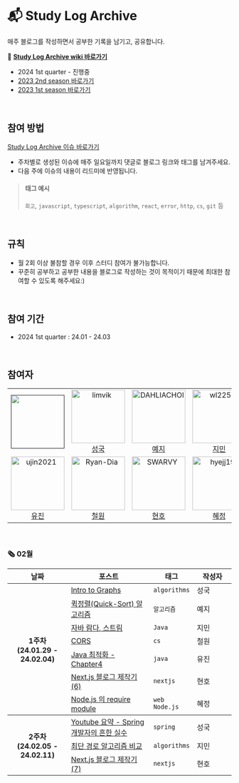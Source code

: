 # 📬 Study Log Archive

매주 블로그를 작성하면서 공부한 기록을 남기고, 공유합니다.

🔖 **[Study Log Archive wiki 바로가기](https://github.com/Gamangjum-lihou/study-log-archive/wiki)**
- 2024 1st quarter - 진행중
- [2023 2nd season 바로가기](https://github.com/Gamangjum-lihou/study-log-archive/wiki/2023,-2nd-season)
- [2023 1st season 바로가기](https://github.com/Gamangjum-lihou/study-log-archive/wiki/2023,-1st-season)

<br />

## 참여 방법
[Study Log Archive 이슈 바로가기](https://github.com/Gamangjum-lihou/study-log-archive/issues)
- 주차별로 생성된 이슈에 매주 일요일까지 댓글로 블로그 링크와 태그를 남겨주세요.
- 다음 주에 이슈의 내용이 리드미에 반영됩니다.

> #### 태그 예시
> `회고`, `javascript`, `typescript`, `algorithm`, `react`, `error`, `http`, `cs`, `git` 등 

<br />

## 규칙
- 월 2회 이상 불참할 경우 이후 스터디 참여가 불가능합니다.
- 꾸준히 공부하고 공부한 내용을 블로그로 작성하는 것이 목적이기 때문에 최대한 참여할 수 있도록 해주세요:)

<br />

## 참여 기간
- 2024 1st quarter : 24.01 - 24.03

<br />

## 참여자
<table>
  <tr>
    <td align="center">
      <a href="">
        <img src="" alt="" width="120" />
      </a>
      <br />
      <a href=""></a>
    </td>
    <td align="center">
      <a href="https://github.com/limvik">
        <img src="https://avatars.githubusercontent.com/u/37972432" alt="limvik" width="120" />
      </a>
      <br />
      <a href="https://github.com/limvik">성국</a>
    </td>
    <td align="center">
      <a href="https://github.com/DAHLIACHOI">
        <img src="https://avatars.githubusercontent.com/u/48826098" alt="DAHLIACHOI" width="120" />
      </a>
      <br />
      <a href="https://github.com/DAHLIACHOI">예지</a>
    </td>
    <td align="center">
      <a href="https://github.com/wl2258">
        <img src="https://avatars.githubusercontent.com/u/77067383" alt="wl2258" width="120" />
      </a>
      <br />
      <a href="https://github.com/wl2258">지민</a>
    </td>
  </tr>
  <tr>    
    <td align="center">
      <a href="https://github.com/ujin2021">
        <img src="https://avatars.githubusercontent.com/u/53362054" alt="ujin2021" width="120" />
      </a>
      <br />
      <a href="https://github.com/ujin2021">유진</a>
    </td>
    <td align="center">
      <a href="https://github.com/Ryan-Dia">
        <img src="https://avatars1.githubusercontent.com/u/76567238" alt="Ryan-Dia" width="120" />
      </a>
      <br />
      <a href="https://github.com/Ryan-Dia">철원</a>
    </td>
    <td align="center">
      <a href="https://github.com/SWARVY">
        <img src="https://avatars1.githubusercontent.com/u/53262430" alt="SWARVY" width="120" />
      </a>
      <br />
      <a href="https://github.com/SWARVY">현호</a>
    </td>
    <td align="center">
      <a href="https://github.com/hyejj19">
        <img src="https://avatars.githubusercontent.com/u/89173923" alt="hyejj19" width="120" />
      </a>
      <br />
      <a href="https://github.com/hyejj19">혜정</a>
    </td>
  </tr>
</table>

<br />

### 🗞 02월
<table>
  <thead>
    <tr>
      <th align="center">날짜</th>
      <th align="center">포스트</th>
      <th align="center">태그</th>
      <th align="center" width="70px">작성자</th>
    </tr>
  </thead>
  <tbody>
    <tr>
      <th rowspan=8 align="center">1주차<br />(24.01.29 - 24.02.04)</th>
      <td><a href="https://limvik.github.io/posts/intro-to-graphs/">Intro to Graphs</a></td>
      <td><code>algorithms</code></td>
      <td>성국</td>
    </tr>
    <tr>
      <td><a href="https://dahliachoi.tistory.com/97">퀵정렬(Quick-Sort) 알고리즘</a></td>
      <td><code>알고리즘</code></td>
      <td>예지</td>
    </tr>
    <tr>
      <td><a href="https://ssonzm.tistory.com/48">자바 람다, 스트림</a></td>
      <td><code>Java</code></td>
      <td>지민</td>
    </tr>
    <tr>
      <td><a href="https://html-jc.tistory.com/723">CORS</a></td>
      <td><code>cs</code></td>
      <td>철원</td>
    </tr>
    <tr>
      <td><a href="https://velog.io/@ujin2021/Java-%EC%B5%9C%EC%A0%81%ED%99%94-Chapter4">Java 최적화 - Chapter4</a></td>
      <td><code>java</code></td>
      <td>유진</td>
    </tr>
    <tr>
      <td><a href="https://caffhheiene.vercel.app/posts/detail/20">Next.js 블로그 제작기 (6)</a></td>
      <td><code>nextjs</code></td>
      <td>현호</td>
    </tr>
    <tr>
      <td><a href="https://friedegg556.tistory.com/386">Node.js 의 require module</a></td>
      <td><code>web</code><br /><code>Node.js</code></td>
      <td>혜정</td>
    </tr>
</tbody>
    <tbody>
    <tr>
      <th rowspan=8 align="center">2주차<br />(24.02.05 - 24.02.11)</th>
      <td><a href="https://limvik.github.io/posts/youtube-common-spring-developer-mistakes/">Youtube 요약 - Spring 개발자의 흔한 실수</a></td>
      <td><code>spring</code></td>
      <td>성국</td>
    </tr>
    <tr>
      <td><a href="https://ssonzm.tistory.com/50">최단 경로 알고리즘 비교</a></td>
      <td><code>algorithms</code></td>
      <td>지민</td>
    </tr>
    <tr>
      <td><a href="https://caffhheiene.vercel.app/posts/detail/21">Next.js 블로그 제작기 (7)</a></td>
      <td><code>nextjs</code></td>
      <td>현호</td>
    </tr>
</tbody>
</table>
